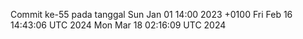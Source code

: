 Commit ke-55 pada tanggal Sun Jan 01 14:00 2023 +0100
Fri Feb 16 14:43:06 UTC 2024
Mon Mar 18 02:16:09 UTC 2024
